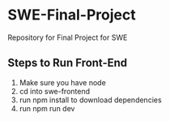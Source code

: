 # SWE-Final-Project
Repository for Final Project for SWE

## Steps to Run Front-End
1. Make sure you have node
2. cd into swe-frontend
3. run npm install to download dependencies
4. run npm run dev